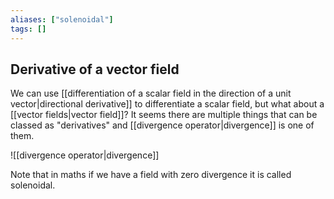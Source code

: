 ```yaml
---
aliases: ["solenoidal"]
tags: []
---
```


## Derivative of a vector field

We can use [[differentiation of a scalar field in the direction of a unit vector|directional derivative]] to differentiate a scalar field, but what about a [[vector fields|vector field]]? It seems there are multiple things that can be classed as "derivatives" and [[divergence operator|divergence]] is one of them.

![[divergence operator|divergence]]

Note that in maths if we have a field with zero divergence it is called solenoidal.

